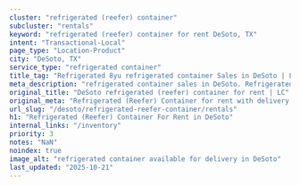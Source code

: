 ```yaml
---
cluster: "refrigerated (reefer) container"
subcluster: "rentals"
keyword: "refrigerated (reefer) container for rent DeSoto, TX"
intent: "Transactional-Local"
page_type: "Location-Product"
city: "DeSoto, TX"
service_type: "refrigerated container"
title_tag: "Refrigerated 8yu refrigerated container Sales in DeSoto | LC Container"
meta_description: "refrigerated container sales in DeSoto. Refrigerated containers with climate control. Fast delivery, competitive pricing. Serving refrigerated reefer container area. Quote ID: RV2. Call (214) 524-4168 for your free quote today."
original_title: "DeSoto refrigerated (reefer) container for rent | LC"
original_meta: "Refrigerated (Reefer) Container for rent with delivery in DeSoto, TX. LC Container — local Since 2003. Get pricing today."
url_slug: "/desoto/refrigerated-reefer-container/rentals"
h1: "Refrigerated (Reefer) Container For Rent in DeSoto"
internal_links: "/inventory"
priority: 3
notes: "NaN"
noindex: true
image_alt: "refrigerated container available for delivery in DeSoto"
last_updated: "2025-10-21"
---
```


<!-- TODO: Add unique city/inventory copy, images, and internal links here. -->

